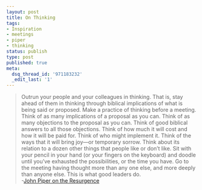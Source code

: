 ```yaml
---
layout: post
title: On Thinking
tags:
- Inspiration
- meetings
- piper
- thinking
status: publish
type: post
published: true
meta:
  dsq_thread_id: '971183232'
  _edit_last: '1'
---
```

<blockquote>Outrun your people and your colleagues in thinking. That is, stay ahead of them in thinking through biblical implications of what is being said or proposed. Make a practice of thinking before a meeting. Think of as many implications of a proposal as you can. Think of as many objections to the proposal as you can. Think of good biblical answers to all those objections. Think of how much it will cost and how it will be paid for. Think of who might implement it. Think of the ways that it will bring joy—or temporary sorrow. Think about its relation to a dozen other things that people like or don’t like. Sit with your pencil in your hand (or your fingers on the keyboard) and doodle until you’ve exhausted the possibilities, or the time you have. Go to the meeting having thought more than any one else, and more deeply than anyone else. This is what good leaders do. <br />-<a href="http://theresurgence.com/2012/12/11/on-stereotypes-risks-and-jesus-driscoll-interviews-piper">John Piper on the Resurgence</a></blockquote>
